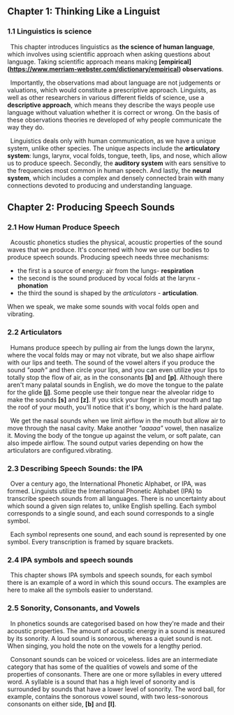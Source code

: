 ## Chapter 1: Thinking Like a Linguist

### 1.1 Linguistics is science

&ensp;This chapter introduces linguistics as **the science of human language**, which involves using scientific approach when asking questions about language. Taking scientific approach means making **[empirical] (https://www.merriam-webster.com/dictionary/empirical) observations**. 

&ensp;Importantly, the observations mad about language are not judgements or valuations, which would constitute a prescriptive approach. Linguists, as well as other researchers in various different fields of science, use a **descriptive approach**, which means they describe the ways people use language without valuation whether it is correct or wrong. On the basis of these observations theories re developed of why people communicate the way they do. 

&ensp;Linguistics deals only with human communication, as we have a unique system, unlike other species. The unique aspects include the **articulatory system**: lungs, larynx, vocal folds, tongue, teeth, lips, and nose, which allow us to produce speech. Secondly, the **auditory system** with ears sensitive to the frequencies most common in human speech. And lastly, the **neural system**, which includes a complex and densely connected brain with many connections devoted to producing and understanding language. 

## Chapter 2: Producing Speech Sounds

### 2.1 How Human Produce Speech

&ensp;Acoustic phonetics studies the physical, acoustic properties of the sound waves that we produce. It's concerned with how we use our bodies to produce speech sounds. Producing speech needs three mechanisms:
- the first is a source of energy: air from the lungs- **respiration**
- the second is the sound produced by vocal folds at the larynx -**phonation** 
- the third the sound is shaped by the _articulators_ - **articulation**.

When we speak, we make some sounds with vocal folds open and vibrating.

### 2.2 Articulators

&ensp;Humans produce speech by pulling air from the lungs down the larynx, where the vocal folds may or may not vibrate, but we also shape airflow with our lips and teeth. The sound of the vowel alters if you produce the sound _"aaah"_ and then circle your lips, and you can even utilize your lips to totally stop the flow of air, as in the consonants **[b]** and **[p]**. Although there aren't many palatal sounds in English, we do move the tongue to the palate for the glide **[j]**. Some people use their tongue near the alveolar ridge to make the sounds **[s]** and **[z]**. If you stick your finger in your mouth and tap the roof of your mouth, you'll notice that it's bony, which is the hard palate.

&ensp;We get the nasal sounds  when we limit airflow in the mouth but allow air to move through the nasal cavity. Make another _"aaaaa"_ vowel, then nasalize it. Moving the body of the tongue up against the velum, or soft palate, can also impede airflow. The sound output varies depending on how the articulators are configured.vibrating.


### 2.3 Describing Speech Sounds: the IPA

&ensp;Over a century ago, the International Phonetic Alphabet, or IPA, was formed. Linguists utilize the International Phonetic Alphabet (IPA) to transcribe speech sounds from all languages. There is no uncertainty about which sound a given sign relates to, unlike English spelling. Each symbol corresponds to a single sound, and each sound corresponds to a single symbol.

&ensp;Each symbol represents one sound, and each sound is represented by one symbol. Every transcription is framed by square brackets.


### 2.4 IPA symbols and speech sounds

&ensp;This chapter shows IPA symbols and speech sounds, for each symbol there is an example of a word in which this sound occurs. The examples are here to make all the symbols easier to understand.  


### 2.5 Sonority, Consonants, and Vowels

&ensp;In phonetics sounds are categorised based on how they're made and their acoustic properties. The amount of acoustic energy in a sound is measured by its sonority. A loud sound is sonorous, whereas a quiet sound is not. When singing, you hold the note on the vowels for a lengthy period.

&ensp;Consonant sounds can be voiced or voiceless. lides are an intermediate category that has some of the qualities of vowels and some of the properties of consonants. There are one or more syllables in every uttered word. A syllable is a sound that has a high level of sonority and is surrounded by sounds that have a lower level of sonority. The word ball, for example, contains the sonorous vowel sound, with two less-sonorous consonants on either side, **[b]** and **[l]**.
